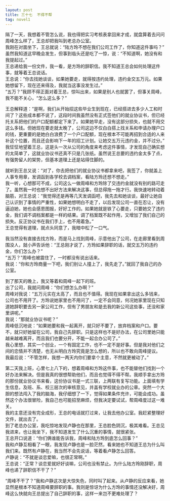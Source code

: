 ```yaml
---
layout: post
title: 三十七  不得不帮
tag: novel1
---
```


隔了一天，我想着不管怎么说，我也得把实习考核表拿回来才成，就盘算着去问问周峰怎么样了，王总却把我叫到老总办公室。<br />
我刚在对面坐下，王总就说：“陆方玲不想在我们公司工作了，你知道这件事吗？”<br />
虽然我知道这早晚会发生，但事到临头还是吃了一惊，说：“不知道啊，她没有和我提起过。”<br />
王总递给我一份文件，我一看，是方玲的辞职信。我不知道王总会如何处理这件事，就等着王总说话。<br />
王总说：“你去找她谈谈，如果她要走，就得按违约处理，违约金交五万元。如果她想留下，现在还来得及，我就当这事没发生过。”<br />
“五万？”我顾不得正面对着王总，惊叫出来，如果是别人也就罢了，但事关周峰，我不能不关心，“怎么这么多？”

王总解释道：“是啊，我们从开始招这些毕业生到现在，已经搭进去多少人工和时间了？这些成本都不说了，这段时间我虽然没有正式签他们的就业协议书，但已经托关系把他们的户口配额都定下来了。如果她早走，没有这部分损失，也就不用交这么多钱。但她现在要走就太晚了，公司这边不仅白白搭上找关系和申请办理户口的钱，更重要的是她白白浪费了一个户口配额，现在根本不可能再招到合适的人来补这个位置，而且还会影响下一年的招工计划。让她交五万元违约金，并不过分。”<br />
我怔怔地望着王总，这是头一次从公司的角度来考虑这件事情，才发现自己确实想的太简单了，这就业协议书还真不只是几张纸。虽然说王总要的违约金太多了点，有强势留人的架势，但基本道理上还是站得住脚的。

就听到王总又说：“对了，你去把他们的就业协议书都拿来吧，我签了，你就盖上人事专用章，发调函到各学校去调档案，看陆方玲还想不想走。”<br />
我一听，心想那可不成，公司这么一做周峰和方玲除了交违约金就没有别的路可走了。虽然我一时也想不出好方法来解决这事，但总得拖一拖才行。我快速地转动着脑筋，对王总说：“我觉得还是再等几天发调函吧，我先去和她谈谈，最好让她自己认识到了事情的严重性，如果她想明白不走了，以后发现公司一直在忍让，没有逼迫她，她也会感恩图报，好好工作的。如果她就是铁了心要走，只要她交了违约金，我们调不调档案都是一样的结果。调了档案既不起作用，又增加了我们自己的损失。反正协议书在我们手上，也不用着急。”<br />
王总觉得有道理，就点头同意了，我暗中松了一口气。

我当然没有直接去找方玲，而是马上找到周峰，示意他出了公司，在走廊里看到周围没人，就小声告诉他：“王总刚才说了，方玲如果辞职的话，就交五万的违约金，你们怎么办？”<br />
“五万？”周峰也被震住了，一时都没有说出话来。<br />
我说：“你和方玲商量一下吧，我们别让人撞上了，我先走了。”就回了我自己的办公室。

到了那天的晚上，我又等着和周峰一起下的班。<br />
出了公司，我就问周峰：“你们想怎么办啊？”<br />
周峰对我说：“五万元实在太高了，而且也不值得。我现在如果拿出这么多钱来，公司也不用开了。方玲说她家里也不用问了，一定不会同意，何况她家里现在只知道她辞职要去另一家公司工作，但有了男朋友和是去我的新公司这些事，还没和家里讲呢。”<br />
我说：“那就业协议书呢？”<br />
周峰低沉地说：“如果她要和我一起离开，就只好不要了，放弃档案和户口。要不，就只好她留在公司，我自己先辞职。只是这样也不是好办法，在公司里她只能越来越难离开，而且我们也要分开，不能一起合办公司了。”<br />
我心里想，其实一个创业，一个有固定工作，也不一定不是好事。但是我对他们之间的恋情并不清楚，也无从明白方玲究竟是怎么想的，所以也不敢向周峰提议。<br />
我最后说：“不管怎样，我想一两天内你们要拿个主意，不然就更被动了。”

第二天我上班，心里七上八下的，想着周峰和方玲这件事，也不能替他们找到一个好办法来解决。但是我真的很想帮助他们，而且也觉得不得不帮。我顺手拿出方玲的那份就业协议书来看，这份协议书是一式三联，上两联有复写功能。上面填有学生信息，及班、系、校三层次的审核意见，并盖有学校就业办的公章。突然一个大胆的想法闯入了我的脑海，我仔细想了一下，觉得如果条件充许，可能会成功。虽然这个办法很冒险，我自己也可能招至麻烦，但我决定要试试，帮周峰度过这一难关。<br />
我的主意还没有完全成形，王总的电话就打过来，让我去他办公室。我赶紧整理好文件，就出去了。<br />
到了老总办公室，我吃惊地发现卢静也在那里，王总脸色阴沉，极其难看。王总见我进来，也让我坐下，我不知道发生了什么沉重的事情，就很紧张。<br />
王总开口说道：“你们俩谁能告诉我，周峰和陆方玲到底怎么回事？”<br />
我和卢静互相看了一眼，我发现卢静也是一脸茫然，看来她也不知道王总为什么叫我们来。既然有卢静在，我当然不会先说话，等着看卢静怎么回答。<br />
卢静说：“不就是谈恋爱嘛，也很正常啊。”<br />
王总说：“正常？谈恋爱就好好谈嘛，公司也没有禁止。为什么陆方玲刚辞职，周峰也递了辞职信不干了？”

 “周峰不干了？”我和卢静这次是大惊失色，同时叫了起来。从卢静的反应来看，她显然是根本不知道周峰要辞职的事。我则是惊讶为什么方玲的事情还没解决好，周峰这么快就向王总提出了自己辞职的事，这样一来岂不更难处理了？
